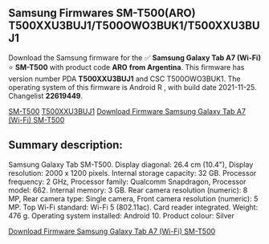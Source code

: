 <h2>Samsung Firmwares SM-T500(ARO) T500XXU3BUJ1/T500OWO3BUK1/T500XXU3BUJ1</h2>
Download the Samsung firmware for the ✅ <strong>Samsung Galaxy Tab A7 (Wi-Fi) </strong> ⭐ <strong>SM-T500</strong> with product code <strong>ARO</strong> <strong> from Argentina</strong>. This firmware has version number PDA <strong>T500XXU3BUJ1</strong> and CSC T500OWO3BUK1. The operating system of this firmware is Android R , with build date 2021-11-25. Changelist <strong>22619449</strong>.


[SM-T500](https://samfirm.shop/samsung/model/SM-T500)
[T500XXU3BUJ1](https://samfirm.shop/samsung/pda/T500XXU3BUJ1)
[Download Firmware Samsung Galaxy Tab A7 (Wi-Fi) SM-T500](https://samfirm.shop/samsung/firmware/477388)
<h2>Summary description:</h2>
<p>Samsung Galaxy Tab SM-T500. Display diagonal: 26.4 cm (10.4"), Display resolution: 2000 x 1200 pixels. Internal storage capacity: 32 GB. Processor frequency: 2 GHz, Processor family: Qualcomm Snapdragon, Processor model: 662. Internal memory: 3 GB. Rear camera resolution (numeric): 8 MP, Rear camera type: Single camera, Front camera resolution (numeric): 5 MP. Top Wi-Fi standard: Wi-Fi 5 (802.11ac). Card reader integrated. Weight: 476 g. Operating system installed: Android 10. Product colour: Silver</p>


[Download Firmware Samsung Galaxy Tab A7 (Wi-Fi) SM-T500](https://samfirm.shop/samsung/firmware/477388)
